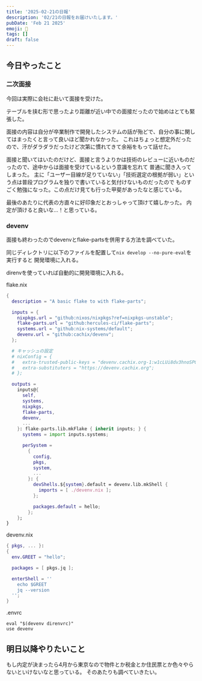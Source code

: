 ```yaml
---
title: '2025-02-21の日報'
description: '02/21の日報をお届けいたします。'
pubDate: 'Feb 21 2025'
emoji: 🦊
tags: []
draft: false
---
```


## 今日やったこと

### 二次面接

今回は実際に会社に赴いて面接を受けた。

テーブルを挟む形で思ったより距離が近い中での面接だったので始めはとても緊張した。

面接の内容は自分が卒業制作で開発したシステムの話が殆どで、自分の事に関してはまったくと言って良いほど聞かれなかった。
これはちょっと想定外だったので、汗がダラダラだったけど次第に慣れてきて余裕をもって話せた。

面接と聞いてはいたのだけど、面接と言うよりかは技術のレビューに近いものだったので、途中からは面接を受けているという意識を忘れて
普通に聞き入ってしまった。
主に「ユーザー目線が足りていない」「技術選定の根拠が弱い」という点は普段プログラムを独りで書いていると気付けないものだったので
ものすごく勉強になった。この点だけ見ても行った甲斐があったなと感じている。

最後のあたりに代表の方直々に好印象だとおっしゃって頂けて嬉しかった。
内定が頂けると良いな...！と思っている。

### devenv

面接も終わったのでdevenvとflake-partsを併用する方法を調べていた。

同じディレクトリに以下のファイルを配置して`nix develop --no-pure-eval`を実行すると
開発環境に入れる。

direnvを使っていれば自動的に開発環境に入れる。

flake.nix

```nix
{
  description = "A basic flake to with flake-parts";

  inputs = {
    nixpkgs.url = "github:nixos/nixpkgs?ref=nixpkgs-unstable";
    flake-parts.url = "github:hercules-ci/flake-parts";
    systems.url = "github:nix-systems/default";
    devenv.url = "github:cachix/devenv";
  };

  # キャッシュの設定
  # nixConfig = {
  #   extra-trusted-public-keys = "devenv.cachix.org-1:w1cLUi8dv3hnoSPGAuibQv+f9TZLr6cv/Hm9XgU50cw=";
  #   extra-substituters = "https://devenv.cachix.org";
  # };

  outputs =
    inputs@{
      self,
      systems,
      nixpkgs,
      flake-parts,
      devenv,
      ...
    }: flake-parts.lib.mkFlake { inherit inputs; } {
      systems = import inputs.systems;

      perSystem =
        {
          config,
          pkgs,
          system,
          ...
        }: {
          devShells.${system}.default = devenv.lib.mkShell {
            imports = [ ./devenv.nix ];
          };

          packages.default = hello;
        };
    };
}
```

devenv.nix

```nix
{ pkgs, ... }: 
{ 
  env.GREET = "hello"; 

  packages = [ pkgs.jq ];

  enterShell = ''
    echo $GREET
    jq --version
  ''; 
}
```

.envrc

```
eval "$(devenv direnvrc)"
use devenv
```

## 明日以降やりたいこと

もし内定が決まったら4月から東京なので物件とか税金とか住民票とか色々やらないといけないなと思っている。
そのあたりも調べていきたい。
